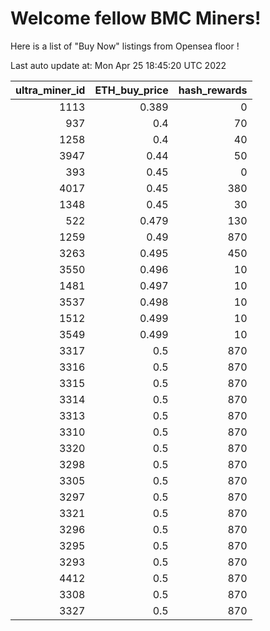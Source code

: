 # Welcome fellow BMC Miners!
Here is a list of "Buy Now" listings from Opensea floor !


Last auto update at: Mon Apr 25 18:45:20 UTC 2022


|   ultra_miner_id |   ETH_buy_price |   hash_rewards |
|-----------------:|----------------:|---------------:|
|             1113 |           0.389 |              0 |
|              937 |           0.4   |             70 |
|             1258 |           0.4   |             40 |
|             3947 |           0.44  |             50 |
|              393 |           0.45  |              0 |
|             4017 |           0.45  |            380 |
|             1348 |           0.45  |             30 |
|              522 |           0.479 |            130 |
|             1259 |           0.49  |            870 |
|             3263 |           0.495 |            450 |
|             3550 |           0.496 |             10 |
|             1481 |           0.497 |             10 |
|             3537 |           0.498 |             10 |
|             1512 |           0.499 |             10 |
|             3549 |           0.499 |             10 |
|             3317 |           0.5   |            870 |
|             3316 |           0.5   |            870 |
|             3315 |           0.5   |            870 |
|             3314 |           0.5   |            870 |
|             3313 |           0.5   |            870 |
|             3310 |           0.5   |            870 |
|             3320 |           0.5   |            870 |
|             3298 |           0.5   |            870 |
|             3305 |           0.5   |            870 |
|             3297 |           0.5   |            870 |
|             3321 |           0.5   |            870 |
|             3296 |           0.5   |            870 |
|             3295 |           0.5   |            870 |
|             3293 |           0.5   |            870 |
|             4412 |           0.5   |            870 |
|             3308 |           0.5   |            870 |
|             3327 |           0.5   |            870 |